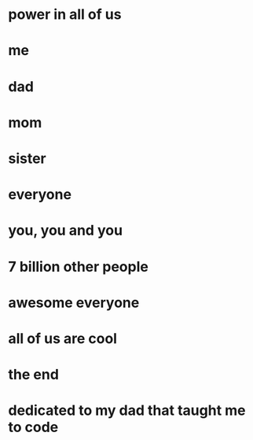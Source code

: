 # power in all of us             
# me
# dad
# mom
# sister
# everyone
# you, you and you
# 7 billion other people
# awesome everyone
# all of us are cool
# the end
# dedicated to my dad that taught me to code